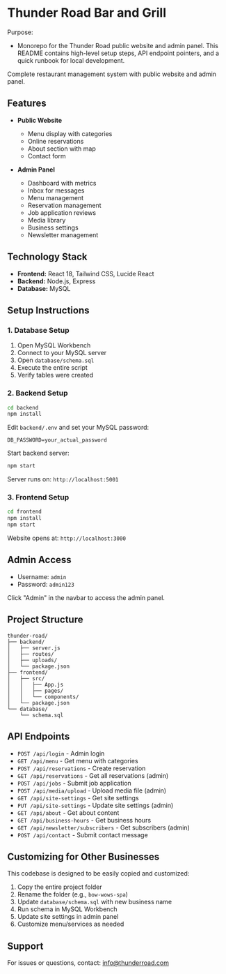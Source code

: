# Thunder Road Bar and Grill

Purpose:
- Monorepo for the Thunder Road public website and admin panel. This README
  contains high-level setup steps, API endpoint pointers, and a quick runbook
  for local development.

Complete restaurant management system with public website and admin panel.

## Features

- **Public Website**
  - Menu display with categories
  - Online reservations
  - About section with map
  - Contact form
  
- **Admin Panel**
  - Dashboard with metrics
  - Inbox for messages
  - Menu management
  - Reservation management
  - Job application reviews
  - Media library
  - Business settings
  - Newsletter management

## Technology Stack

- **Frontend:** React 18, Tailwind CSS, Lucide React
- **Backend:** Node.js, Express
- **Database:** MySQL

## Setup Instructions

### 1. Database Setup

1. Open MySQL Workbench
2. Connect to your MySQL server
3. Open `database/schema.sql`
4. Execute the entire script
5. Verify tables were created

### 2. Backend Setup

```bash
cd backend
npm install
```

Edit `backend/.env` and set your MySQL password:
```
DB_PASSWORD=your_actual_password
```

Start backend server:
```bash
npm start
```

Server runs on: `http://localhost:5001`

### 3. Frontend Setup

```bash
cd frontend
npm install
npm start
```

Website opens at: `http://localhost:3000`

## Admin Access

- Username: `admin`
- Password: `admin123`

Click "Admin" in the navbar to access the admin panel.

## Project Structure

```
thunder-road/
├── backend/
│   ├── server.js
│   ├── routes/
│   ├── uploads/
│   └── package.json
├── frontend/
│   ├── src/
│   │   ├── App.js
│   │   ├── pages/
│   │   └── components/
│   └── package.json
└── database/
    └── schema.sql
```

## API Endpoints

- `POST /api/login` - Admin login
- `GET /api/menu` - Get menu with categories
- `POST /api/reservations` - Create reservation
- `GET /api/reservations` - Get all reservations (admin)
- `POST /api/jobs` - Submit job application
- `POST /api/media/upload` - Upload media file (admin)
- `GET /api/site-settings` - Get site settings
- `PUT /api/site-settings` - Update site settings (admin)
- `GET /api/about` - Get about content
- `GET /api/business-hours` - Get business hours
- `GET /api/newsletter/subscribers` - Get subscribers (admin)
- `POST /api/contact` - Submit contact message

## Customizing for Other Businesses

This codebase is designed to be easily copied and customized:

1. Copy the entire project folder
2. Rename the folder (e.g., `bow-wows-spa`)
3. Update `database/schema.sql` with new business name
4. Run schema in MySQL Workbench
5. Update site settings in admin panel
6. Customize menu/services as needed

## Support

For issues or questions, contact: info@thunderroad.com
